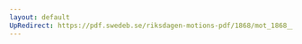 ```yaml
---
layout: default
UpRedirect: https://pdf.swedeb.se/riksdagen-motions-pdf/1868/mot_1868__ak__00148/mot_1868__ak__00148_003.pdf
---
```

